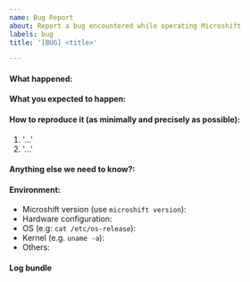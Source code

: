 ```yaml
---
name: Bug Report
about: Report a bug encountered while operating Microshift 
labels: bug
title: '[BUG] <title>'

---
```


<!-- Please use this template while reporting a bug and provide as much info as possible. Not doing so may result in your bug not being addressed in a timely manner. Thanks!
-->


#### What happened:

#### What you expected to happen:

#### How to reproduce it (as minimally and precisely as possible):

1. '...'
2. '...'

#### Anything else we need to know?:


#### Environment:
- Microshift version (use `microshift version`):
- Hardware configuration:
- OS (e.g: `cat /etc/os-release`):
- Kernel (e.g. `uname -a`):
- Others:

#### Log bundle
<!-- A link to bootstrap log bundle or `oc adm must-gather` archive.-->


